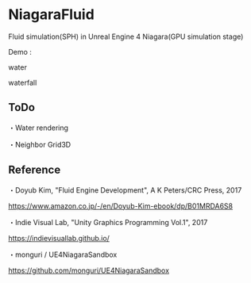 # NiagaraFluid

Fluid simulation(SPH) in Unreal Engine 4 Niagara(GPU simulation stage)

Demo : 

water


waterfall

## ToDo
・Water rendering

・Neighbor Grid3D

## Reference
・Doyub Kim, "Fluid Engine Development", A K Peters/CRC Press, 2017

https://www.amazon.co.jp/-/en/Doyub-Kim-ebook/dp/B01MRDA6S8

・Indie Visual Lab, "Unity Graphics Programming Vol.1", 2017

https://indievisuallab.github.io/

・monguri / UE4NiagaraSandbox

https://github.com/monguri/UE4NiagaraSandbox
